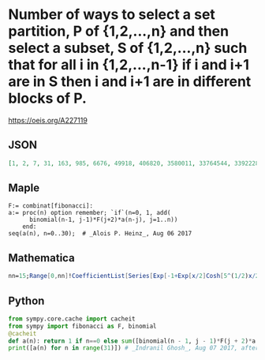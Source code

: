 # Number of ways to select a set partition, P of \{1,2,\.\.\.,n\} and then select a subset, S of \{1,2,\.\.\.,n\} such that for all i in \{1,2,\.\.\.,n\-1\} if i and i\+1 are in S then i and i\+1 are in different blocks of P\.
https://oeis.org/A227119
## JSON
```JSON
[1, 2, 7, 31, 163, 985, 6676, 49918, 406820, 3580011, 33764544, 339222866, 3612046889, 40588278875, 479542299692, 5938050050297, 76848380886090, 1036869475470365, 14553056889254517, 212063804824260167, 3202482669648363619, 50039504959872274840]
```
## Maple
```Maple
F:= combinat[fibonacci]:
a:= proc(n) option remember; `if`(n=0, 1, add(
      binomial(n-1, j-1)*F(j+2)*a(n-j), j=1..n))
    end:
seq(a(n), n=0..30);  # _Alois P. Heinz_, Aug 06 2017
```
## Mathematica
```Mathematica
nn=15;Range[0,nn]!CoefficientList[Series[Exp[-1+Exp[x/2]Cosh[5^(1/2)x/2] +3Exp[x/2]Sinh[5^(1/2)x/2]/5^(1/2)],{x,0,nn}],x] (* _Geoffrey Critzer_, Jul 01 2013 *)
```
## Python
```Python
from sympy.core.cache import cacheit
from sympy import fibonacci as F, binomial
@cacheit
def a(n): return 1 if n==0 else sum([binomial(n - 1, j - 1)*F(j + 2)*a(n - j) for j in range(1, n + 1)])
print([a(n) for n in range(31)]) # _Indranil Ghosh_, Aug 07 2017, after Maple code
```
